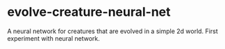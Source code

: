 # evolve-creature-neural-net
A neural network for creatures that are evolved in a simple 2d world. First experiment with neural network.
